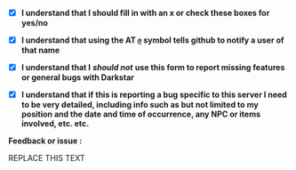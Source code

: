 <!-- 
Do not use the AT `@`symbol as shorthand!
DO NOT REMOVE OR CHANGE THE PRE-FORMATTED TEXT!
-->

- [x] **I understand that I should fill in with an x or check these boxes for yes/no**  

- [x] **I understand that using the AT `@` symbol tells github to notify a user of that name**  

- [x] **I understand that I** **_should not_** **use this form to report missing features or general bugs with Darkstar**  

- [x] **I understand that if this is reporting a bug specific to this server I need to be very detailed, including info such as but not limited to my position and the date and time of occurrence, any NPC or items involved, etc. etc.**  

**Feedback or issue :**  

REPLACE THIS TEXT
